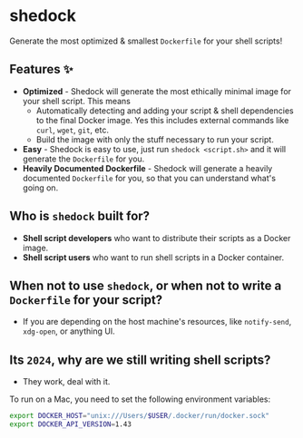 # shedock

Generate the most optimized & smallest `Dockerfile` for your shell scripts!

## Features ✨

- **Optimized** - Shedock will generate the most ethically minimal image for your shell script. This means
  - Automatically detecting and adding your script & shell dependencies to the final Docker image. Yes this includes external commands like `curl`, `wget`, `git`, etc.
  - Build the image with only the stuff necessary to run your script.
- **Easy** - Shedock is easy to use, just run `shedock <script.sh>` and it will generate the `Dockerfile` for you.
- **Heavily Documented Dockerfile** - Shedock will generate a heavily documented `Dockerfile` for you, so that you can understand what's going on.

## Who is `shedock` built for?

- **Shell script developers** who want to distribute their scripts as a Docker image.
- **Shell script users** who want to run shell scripts in a Docker container.

## When not to use `shedock`, or when not to write a `Dockerfile` for your script?

- If you are depending on the host machine's resources, like `notify-send`, `xdg-open`, or anything UI.

## Its `2024`, why are we still writing shell scripts?

- They work, deal with it.

To run on a Mac, you need to set the following environment variables:

```bash
export DOCKER_HOST="unix:///Users/$USER/.docker/run/docker.sock"
export DOCKER_API_VERSION=1.43
```